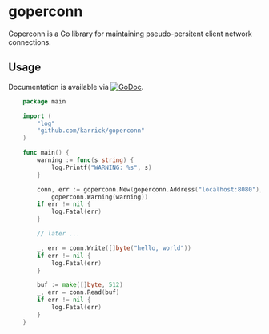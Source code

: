 # goperconn

Goperconn is a Go library for maintaining pseudo-persitent client
network connections.

## Usage

Documentation is available via
[![GoDoc](https://godoc.org/github.com/karrick/goperconn?status.svg)](https://godoc.org/github.com/karrick/goperconn).

```Go
	package main

	import (
		"log"
		"github.com/karrick/goperconn"
	)

	func main() {
		warning := func(s string) {
			log.Printf("WARNING: %s", s)
		}

		conn, err := goperconn.New(goperconn.Address("localhost:8080"),
			goperconn.Warning(warning))
		if err != nil {
			log.Fatal(err)
		}

		// later ...

		_, err = conn.Write([]byte("hello, world"))
		if err != nil {
			log.Fatal(err)
		}

		buf := make([]byte, 512)
		_, err = conn.Read(buf)
		if err != nil {
			log.Fatal(err)
		}
	}
```
